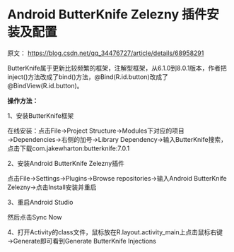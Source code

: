 # Android ButterKnife Zelezny 插件安装及配置

原文： https://blog.csdn.net/qq_34476727/article/details/68958291



ButterKnife属于更新比较频繁的框架，注解型框架，从6.1.0到8.0.1版本，作者把inject()方法改成了bind()方法，@Bind(R.id.button)改成了@BindView(R.id.button)。

**操作方法：**

1、安装ButterKnife框架

在线安装：点击File→Project Structure→Modules下对应的项目→Dependencies→右侧的加号→Library Dependency→输入ButterKnife搜索，点击下载com.jakewharton:butterknife:7.0.1

2、安装Android ButterKnife Zelezny插件

点击File→Settings→Plugins→Browse repositories→输入Android ButterKnife Zelezny→点击Install安装并重启

3、重启Android Studio

然后点击Sync Now

4、打开Activity的class文件，鼠标放在R.layout.activity_main上点击鼠标右键→Generate即可看到Generate ButterKnife Injections